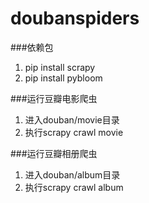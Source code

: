 doubanspiders
=============


###依赖包
1. pip install scrapy
2. pip install pybloom

###运行豆瓣电影爬虫
1. 进入douban/movie目录
2. 执行scrapy crawl movie

###运行豆瓣相册爬虫
1. 进入douban/album目录
2. 执行scrapy crawl album
